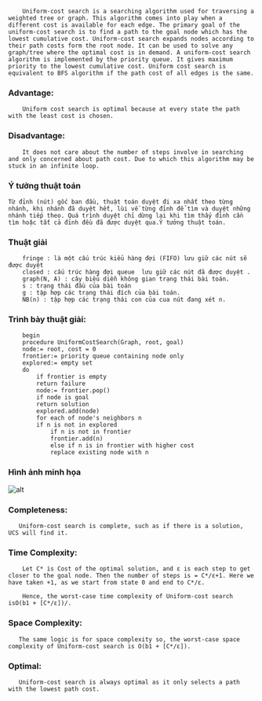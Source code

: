 ```
    Uniform-cost search is a searching algorithm used for traversing a weighted tree or graph. This algorithm comes into play when a different cost is available for each edge. The primary goal of the uniform-cost search is to find a path to the goal node which has the lowest cumulative cost. Uniform-cost search expands nodes according to their path costs form the root node. It can be used to solve any graph/tree where the optimal cost is in demand. A uniform-cost search algorithm is implemented by the priority queue. It gives maximum priority to the lowest cumulative cost. Uniform cost search is equivalent to BFS algorithm if the path cost of all edges is the same.
```
### Advantage:
```
    Uniform cost search is optimal because at every state the path with the least cost is chosen.
```
### Disadvantage:
```
    It does not care about the number of steps involve in searching and only concerned about path cost. Due to which this algorithm may be stuck in an infinite loop.
```
### Ý tưởng thuật toán
```
Từ đỉnh (nút) gốc ban đầu, thuật toán duyệt đi xa nhất theo từng nhánh, khi nhánh đã duyệt hết, lùi về từng đỉnh để tìm và duyệt những nhánh tiếp theo. Quá trình duyệt chỉ dừng lại khi tìm thấy đỉnh cần tìm hoặc tất cả đỉnh đều đã được duyệt qua.Ý tưởng thuật toán.
```
###	Thuật giải
```	
    fringe : là một cấu trúc kiểu hàng đợi (FIFO) lưu giữ các nút sẽ được duyệt
    closed : cấu trúc hàng đợi queue  lưu giữ các nút đã được duyệt .
    graph(N, A) : cây biểu diễn không gian trạng thái bài toán.
    s : trạng thái đầu của bài toán
    g : tập hợp các trạng thái đích của bài toán.
    NB(n) : tập hợp các trạng thái con của cua nút đang xét n.

```

###	Trình bày thuật giải:
```	
    begin
    procedure UniformCostSearch(Graph, root, goal)
    node:= root, cost = 0
    frontier:= priority queue containing node only
    explored:= empty set
    do
        if frontier is empty
        return failure
        node:= frontier.pop()
        if node is goal
        return solution
        explored.add(node)
        for each of node's neighbors n
        if n is not in explored
            if n is not in frontier
            frontier.add(n)
            else if n is in frontier with higher cost
            replace existing node with n
```
###	Hình ảnh minh họa
![alt](https://static.javatpoint.com/tutorial/ai/images/uniform-cost-search-algorithm.png)
### Completeness: 
`   Uniform-cost search is complete, such as if there is a solution, UCS will find it.`

### Time Complexity: 
```
    Let C* is Cost of the optimal solution, and ε is each step to get closer to the goal node. Then the number of steps is = C*/ε+1. Here we have taken +1, as we start from state 0 and end to C*/ε.

    Hence, the worst-case time complexity of Uniform-cost search isO(b1 + [C*/ε])/.
```
### Space Complexity: 
`   The same logic is for space complexity so, the worst-case space complexity of Uniform-cost search is O(b1 + [C*/ε]).`
### Optimal: 
`   Uniform-cost search is always optimal as it only selects a path with the lowest path cost.`
